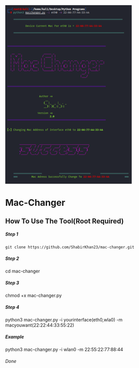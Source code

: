 <img src='banner2.PNG' width=400>

# Mac-Changer

<h2>How To Use The Tool(Root Required)</h2>
<h5>Step 1</h5><code>git clone https://github.com/ShabirKhan23/mac-changer.git</code>
<h5>Step 2</h5><p>cd mac-changer</>
<h5>Step 3</h5><p>chmod +x mac-changer.py</p>
<h5>Step 4</h5><p>python3 mac-changer.py -i yourinterface(eth0,wla0) -m macyouwant(22:22:44:33:55:22)</p>
<h5>Example</h5><p>python3 mac-changer.py -i wlan0 -m 22:55:22:77:88:44</p>
<h6>Done</h6>
